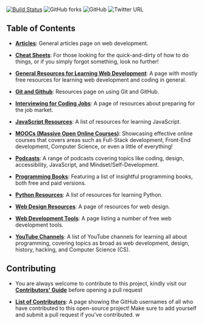[![Build Status](https://travis-ci.com/zero-to-mastery/resources.svg?branch=master)](https://travis-ci.com/zero-to-mastery/resources)
![GitHub forks](https://img.shields.io/github/forks/zero-to-mastery/resources?style=social)
![GitHub](https://img.shields.io/github/license/zero-to-mastery/resources)
![Twitter URL](https://img.shields.io/twitter/url?style=social&url=https%3A%2F%2Fgithub.com%2Fzero-to-mastery%2Fresources)

## Table of Contents

* [**Articles**](DevelopmentArticles.md): General articles page on web development.

* [**Cheat Sheets**](cheatSheets.md): For those looking for the quick-and-dirty of how to do things, or if you simply forgot something, look no further!

* [**General Resources for Learning Web Development**](generalResources.md): A page with mostly free resources for learning web development and coding in general.

* [**Git and Github**](GitandGitHub_Resources/Using_Git_and_GitHub.md): Resources page on using Git and GitHub.

* [**Interviewing for Coding Jobs**](HowtoInterviewforCodeJobs.md): A page of resources about preparing for the job market.

* [**JavaScript Resources**](JavaScript.md): A list of resources for learning JavaScript.

* [**MOOCs (Massive Open Online Courses)**](moocs.md): Showcasing effective online courses that covers areas such as Full-Stack development, Front-End development, Computer Science, or even a little of everything!

* [**Podcasts**](Podcasts.md): A range of podcasts covering topics like coding, design, accessibility, JavaScript, and Mindset/Self-Development.

* [**Programming Books**](Programming_Books.md): Featuring a list of insightful programming books, both free and paid versions.

* [**Python Resources**](Python.md): A list of resources for learning Python.

* [**Web Design Resources**](WebDesignResources.md): A page of resources for web design.

* [**Web Development Tools**](WebDevTools.md): A page listing a number of free web development tools.

* [**YouTube Channels**](YouTubeChannels.md): A list of YouTube channels for learning all about programming, covering topics as broad as web development, design, history, hacking, and Computer Science (CS).

## Contributing

* You are always welcome to contribute to this project, kindly visit our [**Contributors' Guide**](CONTRIBUTING.md) before opening a pull request

* [**List of Contributors**](CONTRIBUTORS.md): A page showing the GitHub usernames of all who have contributed to this open-source project! Make sure to add yourself and submit a pull request if you've contributed.
w
